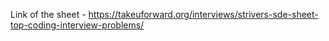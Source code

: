 Link of the sheet - https://takeuforward.org/interviews/strivers-sde-sheet-top-coding-interview-problems/
